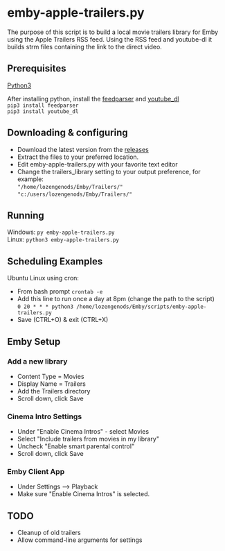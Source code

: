 # emby-apple-trailers.py

The purpose of this script is to build a local movie trailers library for Emby using the Apple Trailers RSS feed. Using the RSS feed and youtube-dl it builds strm files containing the link to the direct video.  

## Prerequisites

[Python3](https://www.python.org/downloads/)

After installing python, install the [feedparser](https://pypi.org/project/feedparser/) and [youtube_dl](https://pypi.org/project/youtube_dl/)  
`pip3 install feedparser`  
`pip3 install youtube_dl`

## Downloading & configuring

- Download the latest version from the [releases](https://github.com/lozengenods/emby-apple-trailers/releases)  
- Extract the files to your preferred location.  
- Edit emby-apple-trailers.py with your favorite text editor  
- Change the trailers_library setting to your output preference, for example:  
`"/home/lozengenods/Emby/Trailers/"`  
`"c:/users/lozengenods/Emby/Trailers/"`  

## Running

Windows: `py emby-apple-trailers.py`  
Linux: `python3 emby-apple-trailers.py`  

## Scheduling Examples

Ubuntu Linux using cron:
- From bash prompt `crontab -e`  
- Add this line to run once a day at 8pm (change the path to the script)  
`0 20 * * * python3 /home/lozengenods/Emby/scripts/emby-apple-trailers.py`  
- Save (CTRL+O) & exit (CTRL+X)  

## Emby Setup

### Add a new library
- Content Type = Movies
- Display Name = Trailers
- Add the Trailers directory
- Scroll down, click Save

### Cinema Intro Settings
- Under "Enable Cinema Intros" - select Movies
- Select "Include trailers from movies in my library"
- Uncheck "Enable smart parental control"
- Scroll down, click Save

### Emby Client App
- Under Settings --> Playback
- Make sure "Enable Cinema Intros" is selected.

## TODO
- Cleanup of old trailers
- Allow command-line arguments for settings

